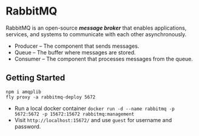 # RabbitMQ

RabbitMQ is an open-source **_message broker_** that enables applications, services, and systems to communicate with each other asynchronously.

- Producer – The component that sends messages.
- Queue – The buffer where messages are stored.
- Consumer – The component that processes messages from the queue.

## Getting Started

```
npm i amqplib
fly proxy -a rabbitmq-deploy 5672
```

- Run a local docker container `docker run -d --name rabbitmq -p 5672:5672 -p 15672:15672 rabbitmq:management`
- Visit `http://localhost:15672/` and use `guest` for username and password.
